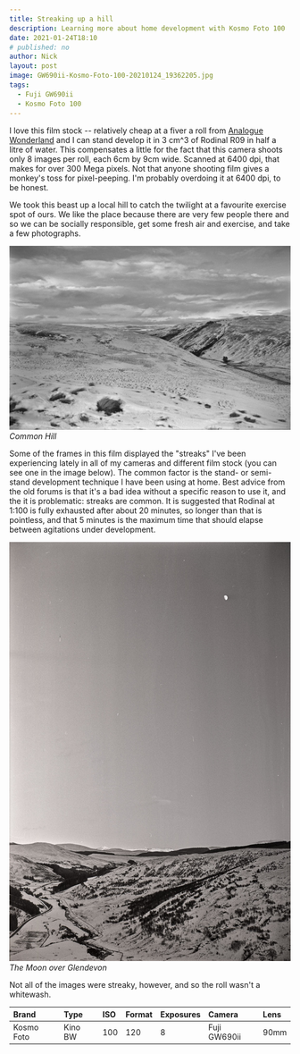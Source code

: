 ```yaml
---
title: Streaking up a hill
description: Learning more about home development with Kosmo Foto 100
date: 2021-01-24T18:10
# published: no
author: Nick
layout: post
image: GW690ii-Kosmo-Foto-100-20210124_19362205.jpg
tags:
  - Fuji GW690ii
  - Kosmo Foto 100
---
```

I love this film stock -- relatively cheap at a fiver a roll from [Analogue Wonderland](https://analoguewonderland.co.uk/) and I can stand develop it in 3 cm^3 of Rodinal R09 in half a litre of water. This compensates a little for the fact that this camera shoots only 8 images per roll, each 6cm by 9cm wide. Scanned at 6400 dpi, that makes for over 300 Mega pixels. Not that anyone shooting film gives a monkey's toss for pixel-peeping. I'm probably overdoing it at 6400 dpi, to be honest.

We took this beast up a local hill to catch the twilight at a favourite exercise spot of ours. We like the place because there are very few people there and so we can be socially responsible, get some fresh air and exercise, and take a few photographs.

![](/img/GW690ii-Kosmo-Foto-100-20210124_18514011.jpg)
*Common Hill*

Some of the frames in this film displayed the "streaks" I've been experiencing lately in all of my cameras and different film stock (you can see one in the image below). The common factor is the stand- or semi-stand development technique I have been using at home. Best advice from the old forums is that it's a bad idea without a specific reason to use it, and the it is problematic: streaks are common. It is suggested that Rodinal at 1:100 is fully exhausted after about 20 minutes, so longer than that is pointless, and that 5 minutes is the maximum time that should elapse between agitations under development.

![](/img/GW690ii-Kosmo-Foto-100-20210124_18460131.jpg)
*The Moon over Glendevon*

Not all of the images were streaky, however, and so the roll wasn't a whitewash.

Brand|Type|ISO|Format|Exposures|Camera|Lens
:----|:---|:--|:-----|:--------|:-----|:----
Kosmo Foto|Kino BW|100|120|8|Fuji GW690ii|90mm
